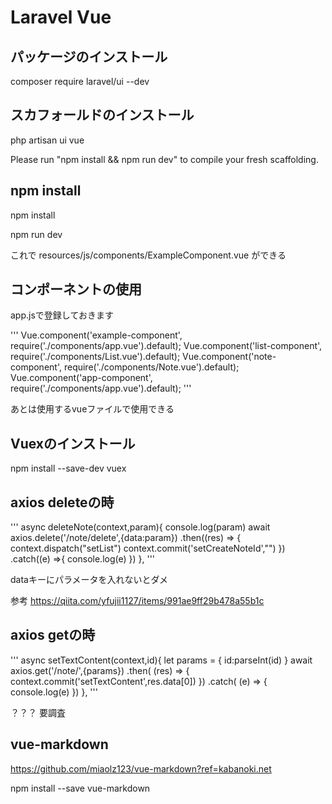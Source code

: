 # Laravel Vue


## パッケージのインストール

composer require laravel/ui --dev

## スカフォールドのインストール

php artisan ui vue

Please run "npm install && npm run dev" to compile your fresh scaffolding.

## npm install

npm install

npm run dev

これで
resources/js/components/ExampleComponent.vue
ができる


## コンポーネントの使用

app.jsで登録しておきます

'''
Vue.component('example-component', require('./components/app.vue').default);
Vue.component('list-component', require('./components/List.vue').default);
Vue.component('note-component', require('./components/Note.vue').default);
Vue.component('app-component', require('./components/app.vue').default);
'''

あとは使用するvueファイルで使用できる

<template>
    <div>
        <list-component />
    </div>
</template>


## Vuexのインストール

npm install --save-dev vuex


## axios deleteの時

'''
    async deleteNote(context,param){
        console.log(param)
        await axios.delete('/note/delete',{data:param})
        .then((res) => {
            context.dispatch("setList")
            context.commit('setCreateNoteId',"")
        })
        .catch((e) =>{
            console.log(e)
        })
    },
'''


dataキーにパラメータを入れないとダメ

参考
https://qiita.com/yfujii1127/items/991ae9ff29b478a55b1c


## axios getの時

'''
    async setTextContent(context,id){
        let params = {
            id:parseInt(id)
        }
        await axios.get('/note/',{params})
        .then( (res) => {
            context.commit('setTextContent',res.data[0])
        })
        .catch( (e) => {
            console.log(e)
        })
    },
'''

？？？
要調査



## vue-markdown

https://github.com/miaolz123/vue-markdown?ref=kabanoki.net

npm install --save vue-markdown



